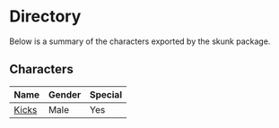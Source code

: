 # Directory
Below is a summary of the characters exported by the skunk package.
## Characters
|Name|Gender|Special|
|---|---|---|
|[Kicks](./character/skunk/kicks.go)|Male|Yes|
